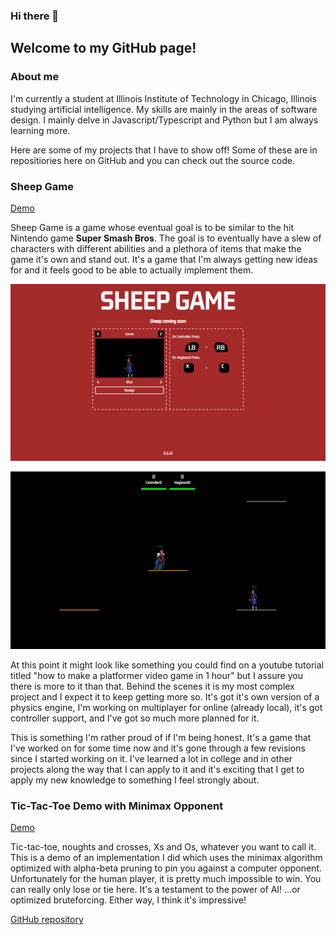 ### Hi there 👋
## Welcome to my GitHub page!

<!--
**noahBax/noahBax** is a ✨ _special_ ✨ repository because its `README.md` (this file) appears on your GitHub profile. -->

### About me
I'm currently a student at Illinois Institute of Technology in Chicago, Illinois studying artificial intelligence. My skills are mainly in the areas of software design.
I mainly delve in Javascript/Typescript and Python but I am always learning more.

Here are some of my projects that I have to show off! Some of these are in repositiories here on GitHub and you can check out the source code.

### Sheep Game
[Demo](https://frc.baxleys.org/sheepGame/)

Sheep Game is a game whose eventual goal is to be similar to the hit Nintendo game **Super Smash Bros**.
The goal is to eventually have a slew of characters with different abilities and a plethora of items that make the game it's own and stand out.
It's a game that I'm always getting new ideas for and it feels good to be able to actually implement them.

![image](https://github.com/noahBax/noahBax/blob/main/images/sheep1.png)

![image](https://github.com/noahBax/noahBax/blob/main/images/sheep2.png)

At this point it might look like something you could find on a youtube tutorial titled "how to make a platformer video game in 1 hour" but I assure you there is more to it than that.
Behind the scenes it is my most complex project and I expect it to keep getting more so.
It's got it's own version of a physics engine, I'm working on multiplayer for online (already local), it's got controller support, and I've got so much more planned for it.

This is something I'm rather proud of if I'm being honest. It's a game that I've worked on for some time now and it's gone through a few revisions since I started working on it.
I've learned a lot in college and in other projects along the way that I can apply to it and it's exciting that I get to apply my new knowledge to something I feel strongly about.

### Tic-Tac-Toe Demo with Minimax Opponent
[Demo](https://frc.baxleys.org/MinimaxTicTacToe/)

Tic-tac-toe, noughts and crosses, Xs and Os, whatever you want to call it.
This is a demo of an implementation I did which uses the minimax algorithm optimized with alpha-beta pruning to pin you against a computer opponent.
Unfortunately for the human player, it is pretty much impossible to win. You can really only lose or tie here.
It's a testament to the power of AI! ...or optimized bruteforcing.
Either way, I think it's impressive!

[GitHub repository](https://github.com/noahBax/Minimax-Tic-Tac-Toe-Implementation)

<!--
Here are some ideas to get you started:

- 🔭 I’m currently working on ...
- 🌱 I’m currently learning ...
- 👯 I’m looking to collaborate on ...
- 🤔 I’m looking for help with ...
- 💬 Ask me about ...
- 📫 How to reach me: ...
- 😄 Pronouns: ...
- ⚡ Fun fact: ...
-->
